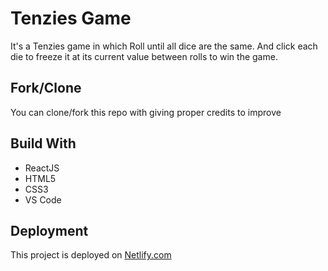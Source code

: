 # Tenzies Game

It's a Tenzies game in which Roll until all dice are the same. And click each die to freeze it at its current value between 
rolls to win the game.

## Fork/Clone

You can clone/fork this repo with giving proper credits to improve

## Build With

- ReactJS
- HTML5
- CSS3
- VS Code

## Deployment 

This project is deployed on [Netlify.com](https://www.google.com/url?sa=t&rct=j&q=&esrc=s&source=web&cd=&cad=rja&uact=8&ved=2ahUKEwjCxI2zqcD8AhVmcKQEHe72BjsQFnoECAoQAQ&url=https%3A%2F%2Fwww.netlify.com%2F&usg=AOvVaw3sXtvDCHEM_yMr7dqTH7xl)
